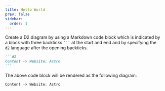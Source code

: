 ```yaml
---
title: Hello World
prev: false
sidebar:
  order: 1
---
```


Create a D2 diagram by using a Markdown code block which is indicated by a block with three backticks <code>```</code> at the start and end and by specifying the `d2` language after the opening backticks.

````md title="src/content/docs/example.md"
```d2
Content -> Website: Astro
```
````

The above code block will be rendered as the following diagram:

```d2
Content -> Website: Astro
```

